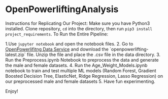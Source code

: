 # OpenPowerliftingAnalysis
Instructions for Replicating Our Project: 
Make sure you have Python3 installed. Clone repository, `cd` into the directory, then run `pip3 install project_requirements`. 
To Run the Entire Pipeline:

1.Use `jupyter notebook` and open the notebook files. 
2. Go to [OpenPowerlifitng Data Service]([https://link-url-here.org](https://openpowerlifting.gitlab.io/opl-csv/bulk-csv.html)) and download the `openpowerlifting-latest.zip` file. Unzip the file and place the .csv file in the data directory. 
3. Run the Preprocess.ipynb Notebook to preprocess the data and generate the male and female datasets. 
4. Run the Age_Weight_Models.ipynb notebook to train and test multiple ML models (Random Forest, Gradient Boosted Decision Tree, ElasticNet, Ridge Regression, Lasso Regression) on our preprocessed male and female datasets
5. Have fun experimenting. 

Enjoy!
